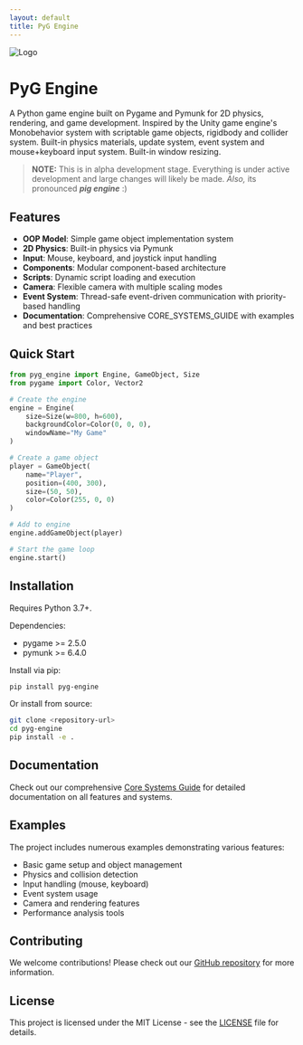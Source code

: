 ```yaml
---
layout: default
title: PyG Engine
---
```


![Logo](images/1.png)

# PyG Engine

A Python game engine built on Pygame and Pymunk for 2D physics, rendering, and game development.
Inspired by the Unity game engine's Monobehavior system with scriptable game objects, rigidbody and collider system.
Built-in physics materials, update system, event system and mouse+keyboard input system. Built-in window resizing.

> **NOTE:** This is in alpha development stage. Everything is under active development and large changes will likely be made.
> _Also,_ its pronounced _**pig engine**_ :)

## Features

- **OOP Model**: Simple game object implementation system
- **2D Physics**: Built-in physics via Pymunk
- **Input**: Mouse, keyboard, and joystick input handling
- **Components**: Modular component-based architecture
- **Scripts**: Dynamic script loading and execution
- **Camera**: Flexible camera with multiple scaling modes
- **Event System**: Thread-safe event-driven communication with priority-based handling
- **Documentation**: Comprehensive CORE_SYSTEMS_GUIDE with examples and best practices

## Quick Start

```python
from pyg_engine import Engine, GameObject, Size
from pygame import Color, Vector2

# Create the engine
engine = Engine(
    size=Size(w=800, h=600),
    backgroundColor=Color(0, 0, 0),
    windowName="My Game"
)

# Create a game object
player = GameObject(
    name="Player",
    position=(400, 300),
    size=(50, 50),
    color=Color(255, 0, 0)
)

# Add to engine
engine.addGameObject(player)

# Start the game loop
engine.start()
```

## Installation

Requires Python 3.7+.

Dependencies:
- pygame >= 2.5.0
- pymunk >= 6.4.0

Install via pip:

```bash
pip install pyg-engine
```

Or install from source:

```bash
git clone <repository-url>
cd pyg-engine
pip install -e .
```

## Documentation

Check out our comprehensive [Core Systems Guide](docs/CORE_SYSTEMS_GUIDE.html) for detailed documentation on all features and systems.

## Examples

The project includes numerous examples demonstrating various features:

- Basic game setup and object management
- Physics and collision detection
- Input handling (mouse, keyboard)
- Event system usage
- Camera and rendering features
- Performance analysis tools

## Contributing

We welcome contributions! Please check out our [GitHub repository](https://github.com/your-username/LinearInterpolation) for more information.

## License

This project is licensed under the MIT License - see the [LICENSE](LICENSE) file for details. 